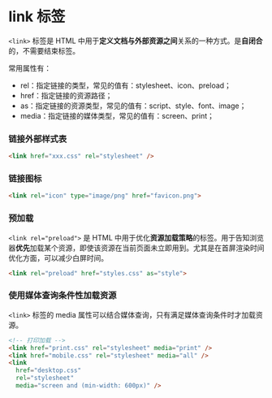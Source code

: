# link 标签
`<link>` 标签是 HTML 中用于**定义文档与外部资源之间**关系的一种方式。是**自闭合**的，不需要结束标签。

常用属性有：
- rel：指定链接的类型，常见的值有：stylesheet、icon、preload；
- href：指定链接的资源路径；
- as：指定链接的资源类型，常见的值有：script、style、font、image；
- media：指定链接的媒体类型，常见的值有：screen、print；

### 链接外部样式表
```html
<link href="xxx.css" rel="stylesheet" />
```

### 链接图标
```html
<link rel="icon" type="image/png" href="favicon.png">
```

### 预加载
`<link rel="preload">` 是 HTML 中用于优化**资源加载策略**的标签。用于告知浏览器**优先**加载某个资源，即使该资源在当前页面未立即用到。尤其是在首屏渲染时间优化方面，可以减少白屏时间。
```html
<link rel="preload" href="styles.css" as="style">
```

### 使用媒体查询条件性加载资源
`<link>` 标签的 media 属性可以结合媒体查询，只有满足媒体查询条件时才加载资源。
```html
<!-- 打印加载 -->
<link href="print.css" rel="stylesheet" media="print" />
<link href="mobile.css" rel="stylesheet" media="all" />
<link
  href="desktop.css"
  rel="stylesheet"
  media="screen and (min-width: 600px)" />
```